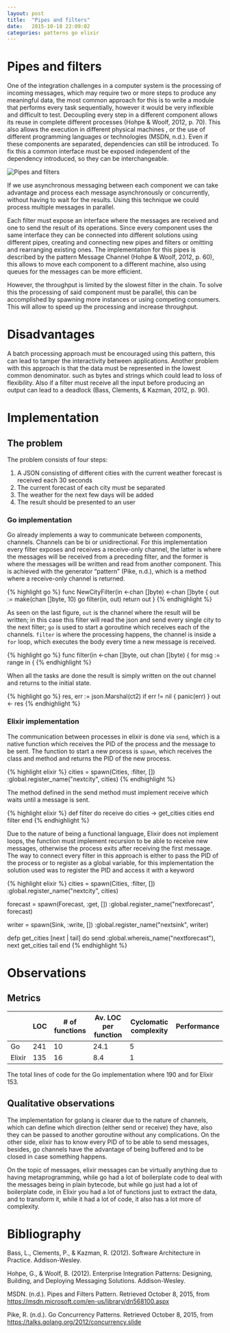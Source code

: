 ```yaml
---
layout: post
title:  "Pipes and filters"
date:   2015-10-18 22:09:02
categories: patterns go elixir
---
```

# Pipes and filters

One of the integration challenges in a computer system is the processing of incoming messages, which may require two or more steps to produce any meaningful data, the most common approach for this is to write a module that performs every task sequentially, however it would be very inflexible and difficult to test. Decoupling every step in a different component allows its reuse in complete different processes  (Hohpe & Woolf, 2012, p. 70). This also allows the execution in different physical machines , or the use of different programming languages or technologies (MSDN, n.d.). Even if these components are separated, dependencies can still be introduced. To fix this a common interface must be exposed independent of the dependency introduced, so they can be interchangeable.

![Pipes and filters](http://thetonymaster.github.io/assets/PipesAndFilters.jpg)
<script src="/assets/js/processing.min.js"></script>
<canvas data-processing-sources="/assets/processing/pipes-and-filters.pde"></canvas>

If we use asynchronous messaging between each component we can take advantage and process each message asynchronously or concurrently, without having to wait for the results. Using this technique we could process multiple messages in parallel.

Each filter must expose an interface where the messages are received and one to send the result of its operations. Since every component uses the same interface they can be connected into different solutions using different pipes, creating and connecting new pipes and filters or omitting and rearranging existing ones. The implementation for this pipes is described by the pattern Message Channel (Hohpe & Woolf, 2012, p. 60), this allows to move each component to a different machine, also using queues for the messages can be more efficient.

However, the throughput is limited by the slowest filter in the chain. To solve this the processing of said component must be parallel, this can be accomplished by spawning more instances or using competing consumers. This will allow to speed up the processing and increase throughput.

# Disadvantages

A batch processing approach must be encouraged using  this pattern, this can lead to tamper the interactivity between applications. Another problem with this approach is that   the data must be represented  in the lowest common denominator. such as bytes and strings which could lead to loss of flexibility. Also if a filter must receive all the input before producing an output can lead to a deadlock (Bass, Clements, & Kazman, 2012, p. 90).

# Implementation

## The problem

The problem consists of four steps:

1. A JSON consisting of different cities with the current weather forecast is received each 30 seconds
2. The current forecast of each city must be separated
3. The weather for the next few days will be added
4. The result should be presented to an user

### Go implementation

Go already implements a way to communicate between components, channels. Channels can be bi or unidirectional.  For this implementation every filter exposes and receives a receive-only channel, the latter is where the messages will be received from a preceding filter, and the former is where the messages will be written and read from another component. This is achieved with the generator “pattern” (Pike, n.d.), which is a method where a receive-only channel is returned.

{% highlight go %}
func NewCityFilter(in <-chan []byte) <-chan []byte {
	out := make(chan []byte, 10)
	go filter(in, out)
	return out
}
{% endhighlight %}

As seen on the last figure, `out` is the channel where the result will be written; in this case this filter will read the json and send every single city to the next filter; `go` is used to start a goroutine which receives each of the channels. `filter` is where the processing happens, the channel is inside a `for` loop, which executes the body every time a new message is received.

{% highlight go %}
func filter(in <-chan []byte, out chan []byte) {
	for msg := range in {
{% endhighlight %}

When all the tasks are done the result is simply written on the out channel and returns to the initial state.

{% highlight go %}
res, err := json.Marshal(ct2)
if err != nil {
	panic(err)
}
out <- res
{% endhighlight %}

### Elixir implementation

The communication between processes in elixir is done via `send`, which is a native function which receives the PID of the process and the message to be sent. The function to start a new process is `spawn`, which receives the class and method and returns the PID of the new process.

{% highlight elixir %}
cities = spawn(Cities, :filter, [])
:global.register_name("nextcity", cities)
{% endhighlight %}

The method defined in the send method must implement receive which waits until a message is sent.

{% highlight elixir %}
def filter do
    receive do
      cities ->
        get_cities cities
    end
    filter
end
{% endhighlight %}

Due to the nature of being a functional language, Elixir does not implement loops, the function must implement recursion to be able to receive new messages, otherwise the process exits after receiving the first message. The way to connect every filter in this approach is either to pass the PID of the process or to register as a global variable, for this implementation the solution used was to register the PID and access it with a keyword

{% highlight elixir %}
cities = spawn(Cities, :filter, [])
:global.register_name("nextcity", cities)

forecast = spawn(Forecast, :get, [])
:global.register_name("nextforecast", forecast)

writer = spawn(Sink, :write, [])
:global.register_name("nextsink", writer)

defp get_cities [next | tail] do
      send :global.whereis_name("nextforecast"), next
      get_cities tail
end
{% endhighlight %}

# Observations

## Metrics

|   	   | LOC | # of functions  | Av. LOC per function  | Cyclomatic complexity | Performance |
|--------|-----|-----------------|-----------------------|-----------------------|-------------|
| Go     | 241 |        10       |          24.1         |           5           |             |
| Elixir | 135 |        16       |           8.4         |           1           |             |

The total lines of code for the Go implementation where 190 and for Elixir 153.

## Qualitative observations
The implementation for golang is clearer due to the nature of channels, which can define which direction (either send or receive) they have, also they can be passed to another goroutine without any complications. On the other side, elixir has to know every PID of to be able to send messages, besides, go channels have the advantage of being buffered and to be closed in case something happens.

On the topic of messages, elixir messages can be virtually anything due to having metaprogramming, while go had a lot of boilerplate code to deal with the messages being in plain bytecode, but while go just had a lot of boilerplate code, in Elixir you had a lot of functions just to extract the data, and to transform it, while it had a lot of code, it also has a lot more of complexity.

# Bibliography

Bass, L., Clements, P., & Kazman, R. (2012). Software Architecture in Practice. Addison-Wesley.

Hohpe, G., & Woolf, B. (2012). Enterprise Integration Patterns: Designing, Building, and Deploying Messaging Solutions. Addison-Wesley.

MSDN. (n.d.). Pipes and Filters Pattern. Retrieved October 8, 2015, from https://msdn.microsoft.com/en-us/library/dn568100.aspx

Pike, R. (n.d.). Go Concurrency Patterns. Retrieved October 8, 2015, from https://talks.golang.org/2012/concurrency.slide
